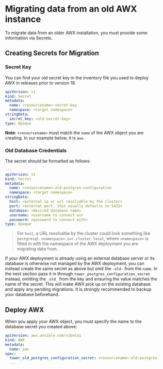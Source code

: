# Migrating data from an old AWX instance

To migrate data from an older AWX installation, you must provide some information via Secrets.

## Creating Secrets for Migration

### Secret Key

You can find your old secret key in the inventory file you used to deploy AWX in releases prior to version 18. 

```yaml
apiVersion: v1
kind: Secret
metadata:
  name: <resourcename>-secret-key
  namespace: <target namespace>
stringData:
  secret_key: <old-secret-key>
type: Opaque
```

**Note**: `<resourcename>` must match the `name` of the AWX object you are creating. In our example below, it is `awx`.

### Old Database Credentials

The secret should be formatted as follows:

```yaml
---
apiVersion: v1
kind: Secret
metadata:
  name: <resourcename>-old-postgres-configuration
  namespace: <target namespace>
stringData:
  host: <external ip or url resolvable by the cluster>
  port: <external port, this usually defaults to 5432>
  database: <desired database name>
  username: <username to connect as>
  password: <password to connect with>
type: Opaque
```

> For `host`, a URL resolvable by the cluster could look something like `postgresql.<namespace>.svc.cluster.local`, where `<namespace>` is filled in with the namespace of the AWX deployment you are migrating data from.

If your AWX deployment is already using an external database server or its database is otherwise not managed
by the AWX deployment, you can instead create the same secret as above but omit the `-old-` from the `name`.
In the next section pass it in through `tower_postgres_configuration_secret` instead, omitting the `_old_`
from the key and ensuring the value matches the name of the secret. This will make AWX pick up on the existing
database and apply any pending migrations. It is strongly recommended to backup your database beforehand.

## Deploy AWX

When you apply your AWX object, you must specify the name to the database secret you created above:

```yaml
apiVersion: awx.ansible.com/v1beta1
kind: AWX
metadata:
  name: awx
spec:
  tower_old_postgres_configuration_secret: <resourcename>-old-postgres-configuration
  ...
```

